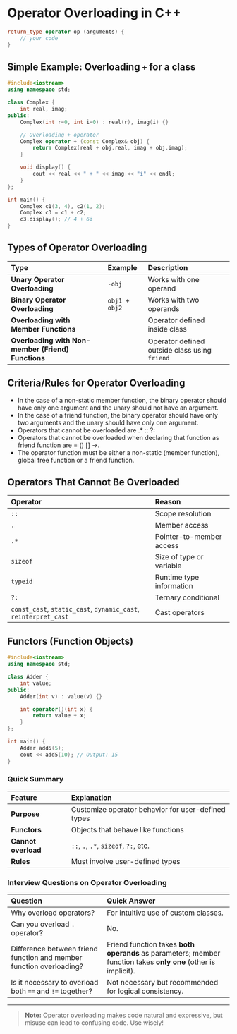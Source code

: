 # Operator Overloading in C++

```cpp
return_type operator op (arguments) {
    // your code
}
```

## Simple Example: Overloading `+` for a class

```cpp
#include<iostream>
using namespace std;

class Complex {
    int real, imag;
public:
    Complex(int r=0, int i=0) : real(r), imag(i) {}

    // Overloading + operator
    Complex operator + (const Complex& obj) {
        return Complex(real + obj.real, imag + obj.imag);
    }

    void display() {
        cout << real << " + " << imag << "i" << endl;
    }
};

int main() {
    Complex c1(3, 4), c2(1, 2);
    Complex c3 = c1 + c2;
    c3.display(); // 4 + 6i
}
```

## Types of Operator Overloading

| Type                                               | Example       | Description                                   |
| :------------------------------------------------- | :------------ | :-------------------------------------------- |
| **Unary Operator Overloading**                     | `-obj`        | Works with one operand                        |
| **Binary Operator Overloading**                    | `obj1 + obj2` | Works with two operands                       |
| **Overloading with Member Functions**              |               | Operator defined inside class                 |
| **Overloading with Non-member (Friend) Functions** |               | Operator defined outside class using `friend` |

## Criteria/Rules for Operator Overloading

- In the case of a non-static member function, the binary operator should have only one argument and the unary should not have an argument.
- In the case of a friend function, the binary operator should have only two arguments and the unary should have only one argument.
- Operators that cannot be overloaded are .\* :: ?:
- Operators that cannot be overloaded when declaring that function as friend function are = () [] ->.
- The operator function must be either a non-static (member function), global free function or a friend function.

## Operators That Cannot Be Overloaded

| Operator                                                        | Reason                   |
| :-------------------------------------------------------------- | :----------------------- |
| `::`                                                            | Scope resolution         |
| `.`                                                             | Member access            |
| `.*`                                                            | Pointer-to-member access |
| `sizeof`                                                        | Size of type or variable |
| `typeid`                                                        | Runtime type information |
| `?:`                                                            | Ternary conditional      |
| `const_cast`, `static_cast`, `dynamic_cast`, `reinterpret_cast` | Cast operators           |

## Functors (Function Objects)

```cpp
#include<iostream>
using namespace std;

class Adder {
    int value;
public:
    Adder(int v) : value(v) {}

    int operator()(int x) {
        return value + x;
    }
};

int main() {
    Adder add5(5);
    cout << add5(10); // Output: 15
}
```

### Quick Summary

| Feature             | Explanation                                        |
| :------------------ | :------------------------------------------------- |
| **Purpose**         | Customize operator behavior for user-defined types |
| **Functors**        | Objects that behave like functions                 |
| **Cannot overload** | `::`, `.`, `.*`, `sizeof`, `?:`, etc.              |
| **Rules**           | Must involve user-defined types                    |

### Interview Questions on Operator Overloading

| Question                                                            | Quick Answer                                                                                                   |
| :------------------------------------------------------------------ | :------------------------------------------------------------------------------------------------------------- |
| Why overload operators?                                             | For intuitive use of custom classes.                                                                           |
| Can you overload `.` operator?                                      | No.                                                                                                            |
| Difference between friend function and member function overloading? | Friend function takes **both operands** as parameters; member function takes **only one** (other is implicit). |
| Is it necessary to overload both `==` and `!=` together?            | Not necessary but recommended for logical consistency.                                                         |

---

> **Note:** Operator overloading makes code natural and expressive, but misuse can lead to confusing code. Use wisely!
